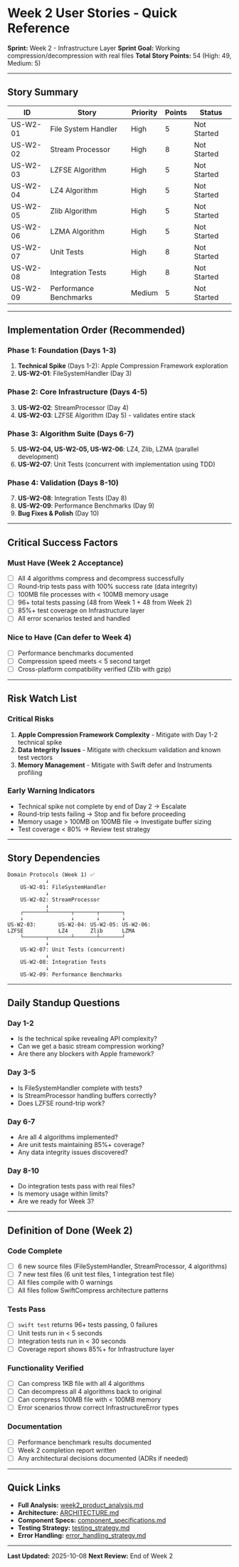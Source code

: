 # Week 2 User Stories - Quick Reference

**Sprint:** Week 2 - Infrastructure Layer
**Sprint Goal:** Working compression/decompression with real files
**Total Story Points:** 54 (High: 49, Medium: 5)

---

## Story Summary

| ID | Story | Priority | Points | Status |
|----|-------|----------|--------|--------|
| US-W2-01 | File System Handler | High | 5 | Not Started |
| US-W2-02 | Stream Processor | High | 8 | Not Started |
| US-W2-03 | LZFSE Algorithm | High | 5 | Not Started |
| US-W2-04 | LZ4 Algorithm | High | 5 | Not Started |
| US-W2-05 | Zlib Algorithm | High | 5 | Not Started |
| US-W2-06 | LZMA Algorithm | High | 5 | Not Started |
| US-W2-07 | Unit Tests | High | 8 | Not Started |
| US-W2-08 | Integration Tests | High | 8 | Not Started |
| US-W2-09 | Performance Benchmarks | Medium | 5 | Not Started |

---

## Implementation Order (Recommended)

### Phase 1: Foundation (Days 1-3)
1. **Technical Spike** (Days 1-2): Apple Compression Framework exploration
2. **US-W2-01**: FileSystemHandler (Day 3)

### Phase 2: Core Infrastructure (Days 4-5)
3. **US-W2-02**: StreamProcessor (Day 4)
4. **US-W2-03**: LZFSE Algorithm (Day 5) - validates entire stack

### Phase 3: Algorithm Suite (Days 6-7)
5. **US-W2-04, US-W2-05, US-W2-06**: LZ4, Zlib, LZMA (parallel development)
6. **US-W2-07**: Unit Tests (concurrent with implementation using TDD)

### Phase 4: Validation (Days 8-10)
7. **US-W2-08**: Integration Tests (Day 8)
8. **US-W2-09**: Performance Benchmarks (Day 9)
9. **Bug Fixes & Polish** (Day 10)

---

## Critical Success Factors

### Must Have (Week 2 Acceptance)
- [ ] All 4 algorithms compress and decompress successfully
- [ ] Round-trip tests pass with 100% success rate (data integrity)
- [ ] 100MB file processes with < 100MB memory usage
- [ ] 96+ total tests passing (48 from Week 1 + 48 from Week 2)
- [ ] 85%+ test coverage on Infrastructure layer
- [ ] All error scenarios tested and handled

### Nice to Have (Can defer to Week 4)
- [ ] Performance benchmarks documented
- [ ] Compression speed meets < 5 second target
- [ ] Cross-platform compatibility verified (Zlib with gzip)

---

## Risk Watch List

### Critical Risks
1. **Apple Compression Framework Complexity** - Mitigate with Day 1-2 technical spike
2. **Data Integrity Issues** - Mitigate with checksum validation and known test vectors
3. **Memory Management** - Mitigate with Swift defer and Instruments profiling

### Early Warning Indicators
- Technical spike not complete by end of Day 2 → Escalate
- Round-trip tests failing → Stop and fix before proceeding
- Memory usage > 100MB on 100MB file → Investigate buffer sizing
- Test coverage < 80% → Review test strategy

---

## Story Dependencies

```
Domain Protocols (Week 1) ✅
            ↓
    US-W2-01: FileSystemHandler
            ↓
    US-W2-02: StreamProcessor
            ↓
    ┌───────┴───────┬───────┬───────┐
    ↓               ↓       ↓       ↓
US-W2-03:       US-W2-04: US-W2-05: US-W2-06:
LZFSE           LZ4       Zlib      LZMA
    └───────┬───────┴───────┴───────┘
            ↓
    US-W2-07: Unit Tests (concurrent)
            ↓
    US-W2-08: Integration Tests
            ↓
    US-W2-09: Performance Benchmarks
```

---

## Daily Standup Questions

### Day 1-2
- Is the technical spike revealing API complexity?
- Can we get a basic stream compression working?
- Are there any blockers with Apple framework?

### Day 3-5
- Is FileSystemHandler complete with tests?
- Is StreamProcessor handling buffers correctly?
- Does LZFSE round-trip work?

### Day 6-7
- Are all 4 algorithms implemented?
- Are unit tests maintaining 85%+ coverage?
- Any data integrity issues discovered?

### Day 8-10
- Do integration tests pass with real files?
- Is memory usage within limits?
- Are we ready for Week 3?

---

## Definition of Done (Week 2)

### Code Complete
- [ ] 6 new source files (FileSystemHandler, StreamProcessor, 4 algorithms)
- [ ] 7 new test files (6 unit test files, 1 integration test file)
- [ ] All files compile with 0 warnings
- [ ] All files follow SwiftCompress architecture patterns

### Tests Pass
- [ ] `swift test` returns 96+ tests passing, 0 failures
- [ ] Unit tests run in < 5 seconds
- [ ] Integration tests run in < 30 seconds
- [ ] Coverage report shows 85%+ for Infrastructure layer

### Functionality Verified
- [ ] Can compress 1KB file with all 4 algorithms
- [ ] Can decompress all 4 algorithms back to original
- [ ] Can compress 100MB file with < 100MB memory
- [ ] Error scenarios throw correct InfrastructureError types

### Documentation
- [ ] Performance benchmark results documented
- [ ] Week 2 completion report written
- [ ] Any architectural decisions documented (ADRs if needed)

---

## Quick Links

- **Full Analysis:** [week2_product_analysis.md](./week2_product_analysis.md)
- **Architecture:** [ARCHITECTURE.md](./ARCHITECTURE.md)
- **Component Specs:** [component_specifications.md](./component_specifications.md)
- **Testing Strategy:** [testing_strategy.md](./testing_strategy.md)
- **Error Handling:** [error_handling_strategy.md](./error_handling_strategy.md)

---

**Last Updated:** 2025-10-08
**Next Review:** End of Week 2
